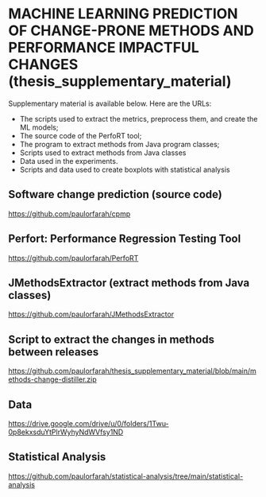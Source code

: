 # MACHINE LEARNING PREDICTION OF CHANGE-PRONE METHODS AND PERFORMANCE IMPACTFUL CHANGES (thesis_supplementary_material)
Supplementary material is available below. Here are the URLs: 

* The scripts used to extract the metrics, preprocess them, and create the ML models;
* The source code of the PerfoRT tool; 
* The program to extract methods from Java program classes;
* Scripts used to extract methods from Java classes
* Data used in the experiments.
* Scripts and data used to create boxplots with statistical analysis

## Software change prediction (source code)
https://github.com/paulorfarah/cpmp

## Perfort: Performance Regression Testing Tool
https://github.com/paulorfarah/PerfoRT

## JMethodsExtractor (extract methods from Java classes)
https://github.com/paulorfarah/JMethodsExtractor

## Script to extract the changes in methods between releases
https://github.com/paulorfarah/thesis_supplementary_material/blob/main/methods-change-distiller.zip

## Data
https://drive.google.com/drive/u/0/folders/1Twu-0p8ekxsduYtPlrWyhyNdWVfsy1ND

## Statistical Analysis
https://github.com/paulorfarah/statistical-analysis/tree/main/statistical-analysis
